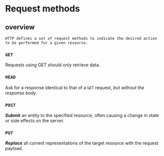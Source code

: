 # Request methods

## overview

    HTTP defines a set of request methods to indicate the desired action to be performed for a given resource.

### `GET`

  Requests using GET should only retrieve data.

### `HEAD`

  Ask for a response identical to that of a `GET` request, _but without the response body_.

### `POST`

  _**Submit**_ an entity to the specified resource, often causing a change in state or side effects on the server.

### `PUT`

  _**Replace**_ all current representations of the target resource with the request payload.